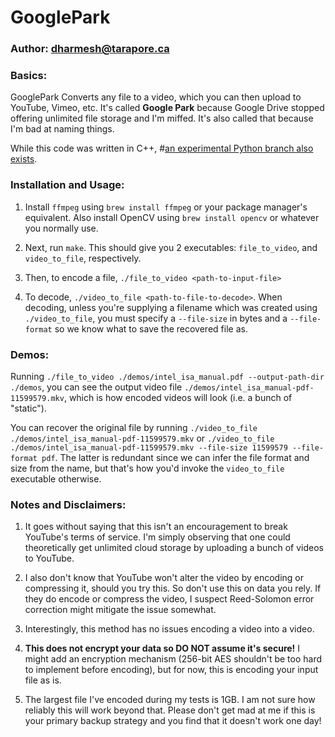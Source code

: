 # GooglePark
### Author: <dharmesh@tarapore.ca>


### Basics:

GooglePark Converts any file to a video, which you can then upload to YouTube, Vimeo, etc.
It's called **Google Park** because Google Drive stopped offering unlimited file storage and I'm miffed. It's also called that because I'm bad at naming things.

While this code was written in C++, #[an experimental Python branch also exists](https://github.com/weirdindiankid/GooglePark/tree/experimental-python).
### Installation and Usage:

1. Install `ffmpeg` using `brew install ffmpeg` or your package manager's equivalent. Also install OpenCV using `brew install opencv` or whatever you normally use.

2. Next, run `make`. This should give you 2 executables: `file_to_video`, and `video_to_file`, respectively.

3. Then, to encode a file, `./file_to_video <path-to-input-file>`

4. To decode, `./video_to_file <path-to-file-to-decode>`. When decoding, unless you're supplying a filename which was created using `./video_to_file`, you must specify a `--file-size` in bytes and a `--file-format` so we know what to save the recovered file as.

### Demos:
Running `./file_to_video ./demos/intel_isa_manual.pdf --output-path-dir ./demos`, you can see the output video file `./demos/intel_isa_manual-pdf-11599579.mkv`, which is how encoded videos will look (i.e. a bunch of "static").

You can recover the original file by running `./video_to_file ./demos/intel_isa_manual-pdf-11599579.mkv` or `./video_to_file ./demos/intel_isa_manual-pdf-11599579.mkv --file-size 11599579 --file-format pdf`. The latter is redundant since we can infer the file format and size from the name, but that's how you'd invoke the `video_to_file` executable otherwise.

### Notes and Disclaimers:

1. It goes without saying that this isn't an encouragement to break YouTube's terms of service. I'm simply observing that one could theoretically get unlimited cloud storage by uploading a bunch of videos to YouTube.

2. I also don't know that YouTube won't alter the video by encoding or compressing it, should you try this. So don't use this on data you rely. If they do encode or compress the video, I suspect Reed-Solomon error correction might mitigate the issue somewhat.

3. Interestingly, this method has no issues encoding a video into a video.

4. **This does not encrypt your data so DO NOT assume it's secure!** I might add an encryption mechanism (256-bit AES shouldn't be too hard to implement before encoding), but for now, this is encoding your input file as is.

5. The largest file I've encoded during my tests is 1GB. I am not sure how reliably this will work beyond that. Please don't get mad at me if this is your primary backup strategy and you find that it doesn't work one day!

